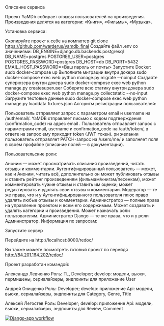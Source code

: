 Описание сервиса

Проект YaMDb собирает отзывы пользователей на произведения. Произведения делятся на категории: «Книги», «Фильмы», «Музыка».

Установка сервиса:

Скопируйте проект к себе на компютер git clone https://github.com/warderus/yamdb_final
Создайте файл .env со значениями: DB_ENGINE=django.db.backends.postgresql DB_NAME=postgres POSTGRES_USER=postgres POSTGRES_PASSWORD=postgres DB_HOST=db DB_PORT=5432 EMAIL_HOST_PASSWORD=<Ваш пароль от почты>
Запустите Docker: sudo docker-compose up
Выполните миграции внутри докера sudo docker-compose exec web python manage.py migrate --noinput
Создайте суперюзера внутри докера sudo docker-compose exec web python manage.py createsuperuser
Соберите всю статику внутри докера sudo docker-compose exec web python manage.py collectstatic --no-input
Загрузите тестовые данные sudo docker-compose exec web python manage.py loaddata fixtures.json
Алгоритм регистрации пользователей:

Пользователь отправляет запрос с параметром email и username на /auth/email/.
YaMDB отправляет письмо с кодом подтверждения (confirmation_code) на адрес email .
Пользователь отправляет запрос с параметрами email, username и confirmation_code на /auth/token/, в ответе на запрос ему приходит token (JWT-токен).
ри желании пользователь отправляет PATCH-запрос на /users/me/ и заполняет поля в своём профайле (описание полей — в документации).

Пользовательские роли:

Аноним — может просматривать описания произведений, читать отзывы и комментарии.
Аутентифицированный пользователь — может, как и Аноним, читать всё, дополнительно он может публиковать отзывы и ставить рейтинг произведениям (фильмам/книгам/песенкам), может комментировать чужие отзывы и ставить им оценки; может редактировать и удалять свои отзывы и комментарии.
Модератор — те же права, что и у Аутентифицированного пользователя плюс право удалять любые отзывы и комментарии.
Администратор — полные права на управление проектом и всем его содержимым. Может создавать и удалять категории и произведения. Может назначать роли пользователям.
Администратор Django — те же права, что и у роли Администратор.
Информация по запросам:

Запустите сервер

Перейдите на http://localhost:8000/redoc/

Вы также можете посмотреть готовый проект по перейдя http://84.201.164.202/redoc/

Проект разработан командой:

Александр Левченко Роль: TL, Developer; develop: модели, вьюхи, пермишены, сериалайзеры, эндпоинты для приложение User

Андрей Онищенко Роль: Developer; develop: приложение Api: модели, вьюхи, сериалайзеры, эндпоинты для Category, Genre, Title

Алексей Легостев Роль: Developer; develop: приложение Api: модели, вьюхи, сериалайзеры, эндпоинты для Review, Comment

[![Django-app workflow](https://github.com/warderus/yamdb_final/actions/workflows/yamdb_workflow.yml/badge.svg?branch=master)](https://github.com/warderus/yamdb_final/actions/workflows/yamdb_workflow.yml)